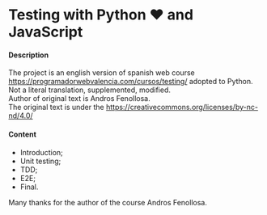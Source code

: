# Testing with Python ❤️ and JavaScript

#### Description
The project is an english version of spanish web course 
https://programadorwebvalencia.com/cursos/testing/ adopted to Python. <br>
Not a literal translation, supplemented, modified.<br>
Author of original text is Andros Fenollosa.<br>
The original text is under the https://creativecommons.org/licenses/by-nc-nd/4.0/  <br>

#### Content
* Introduction;
* Unit testing;
* TDD;
* E2E;
* Final.

Many thanks for the author of the course Andros Fenollosa.
